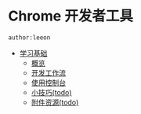 # Chrome 开发者工具


    author:leeon


* [学习基础]()
    * [概览](learn_basic/overview.md)
    * [开发工作流](learn_basic/development_workflow.md)
    * [使用控制台](learn_basic/using_console.md)
    * [小技巧(todo)](learn_basic/tips_and_tricks.md)
    * [附件资源(todo)](learn_basic/additional_resources.md)
